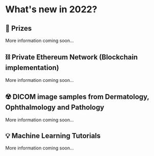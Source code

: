 # What's new in 2022?

## 🎁️ Prizes
More information coming soon...


## ⛓️ Private Ethereum Network (Blockchain implementation)
More information coming soon...


## ☢️ DICOM image samples from Dermatology, Ophthalmology and Pathology
More information coming soon...


## 💡️ Machine Learning Tutorials
More information coming soon...
